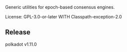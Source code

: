 Generic utilities for epoch-based consensus engines.

License: GPL-3.0-or-later WITH Classpath-exception-2.0


## Release

polkadot v1.11.0
